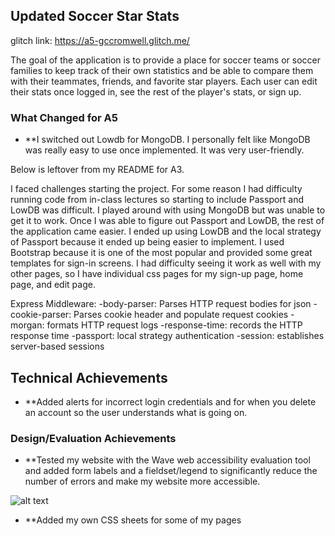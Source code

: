 ## Updated Soccer Star Stats

glitch link: https://a5-gccromwell.glitch.me/

The goal of the application is to provide a place for soccer teams or soccer families to keep track of their own statistics and be able to compare them with their teammates, friends, and favorite star players. Each user can edit their stats once logged in, see the rest of the player's stats, or sign up.

### What Changed for A5
- **I switched out Lowdb for MongoDB. I personally felt like MongoDB was really easy to use once implemented. It was very user-friendly.

Below is leftover from my README for A3.

I faced challenges starting the project. For some reason I had difficulty running code from in-class lectures so starting to include Passport and LowDB was difficult. I played around with using MongoDB but was unable to get it to work. Once I was able to figure out Passport and LowDB, the rest of the application came easier. I ended up using LowDB and the local strategy of Passport because it ended up being easier to implement. I used Bootstrap because it is one of the most popular and provided some great templates for sign-in screens. I had difficulty seeing it work as well with my other pages, so I have individual css pages for my sign-up page, home page, and edit page.

Express Middleware:
-body-parser: Parses HTTP request bodies for json
-cookie-parser: Parses cookie header and populate request cookies
-morgan: formats HTTP request logs
-response-time: records the HTTP response time
-passport: local strategy authentication
-session: establishes server-based sessions

## Technical Achievements
- **Added alerts for incorrect login credentials and for when you delete an account so the user understands what is going on.

### Design/Evaluation Achievements
- **Tested my website with the Wave web accessibility evaluation tool and added form labels and a fieldset/legend to significantly reduce the number of errors and make my website more accessible.

![alt text](https://cdn.glitch.com/7dab8346-8dfa-4d88-ba66-2bad66b668b0%2Ftest%20screen%20reading%20a3.PNG?v=1568899938330)

- **Added my own CSS sheets for some of my pages
